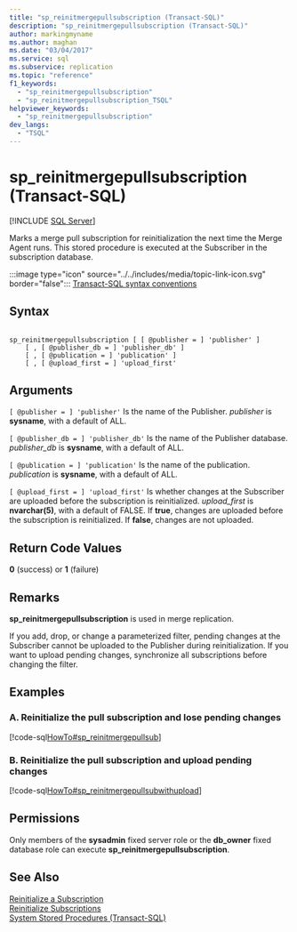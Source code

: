 ```yaml
---
title: "sp_reinitmergepullsubscription (Transact-SQL)"
description: "sp_reinitmergepullsubscription (Transact-SQL)"
author: markingmyname
ms.author: maghan
ms.date: "03/04/2017"
ms.service: sql
ms.subservice: replication
ms.topic: "reference"
f1_keywords:
  - "sp_reinitmergepullsubscription"
  - "sp_reinitmergepullsubscription_TSQL"
helpviewer_keywords:
  - "sp_reinitmergepullsubscription"
dev_langs:
  - "TSQL"
---
```

# sp_reinitmergepullsubscription (Transact-SQL)
[!INCLUDE [SQL Server](../../includes/applies-to-version/sqlserver.md)]

  Marks a merge pull subscription for reinitialization the next time the Merge Agent runs. This stored procedure is executed at the Subscriber in the subscription database.  
  
 :::image type="icon" source="../../includes/media/topic-link-icon.svg" border="false"::: [Transact-SQL syntax conventions](../../t-sql/language-elements/transact-sql-syntax-conventions-transact-sql.md)  
  
## Syntax  
  
```  
  
sp_reinitmergepullsubscription [ [ @publisher = ] 'publisher' ]  
    [ , [ @publisher_db = ] 'publisher_db' ]  
    [ , [ @publication = ] 'publication' ]  
    [ , [ @upload_first = ] 'upload_first'  
```  
  
## Arguments  
`[ @publisher = ] 'publisher'`
 Is the name of the Publisher. *publisher* is **sysname**, with a default of ALL.  
  
`[ @publisher_db = ] 'publisher_db'`
 Is the name of the Publisher database. *publisher_db* is **sysname**, with a default of ALL.  
  
`[ @publication = ] 'publication'`
 Is the name of the publication. *publication* is **sysname**, with a default of ALL.  
  
`[ @upload_first = ] 'upload_first'`
 Is whether changes at the Subscriber are uploaded before the subscription is reinitialized. *upload_first* is **nvarchar(5)**, with a default of FALSE. If **true**, changes are uploaded before the subscription is reinitialized. If **false**, changes are not uploaded.  
  
## Return Code Values  
 **0** (success) or **1** (failure)  
  
## Remarks  
 **sp_reinitmergepullsubscription** is used in merge replication.  
  
 If you add, drop, or change a parameterized filter, pending changes at the Subscriber cannot be uploaded to the Publisher during reinitialization. If you want to upload pending changes, synchronize all subscriptions before changing the filter.  
  
## Examples  

### A. Reinitialize the pull subscription and lose pending changes

[!code-sql[HowTo#sp_reinitmergepullsub](../../relational-databases/replication/codesnippet/tsql/sp-reinitmergepullsubscr_1.sql)]  
  
### B. Reinitialize the pull subscription and upload pending changes

 [!code-sql[HowTo#sp_reinitmergepullsubwithupload](../../relational-databases/replication/codesnippet/tsql/sp-reinitmergepullsubscr_2.sql)]  
  
## Permissions  
 Only members of the **sysadmin** fixed server role or the **db_owner** fixed database role can execute **sp_reinitmergepullsubscription**.  
  
## See Also  
 [Reinitialize a Subscription](../../relational-databases/replication/reinitialize-a-subscription.md)   
 [Reinitialize Subscriptions](../../relational-databases/replication/reinitialize-subscriptions.md)   
 [System Stored Procedures &#40;Transact-SQL&#41;](../../relational-databases/system-stored-procedures/system-stored-procedures-transact-sql.md)  
  
  
